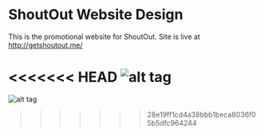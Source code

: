 ShoutOut Website Design
=================

This is the promotional website for ShoutOut. Site is live at http://getshoutout.me/

<<<<<<< HEAD
![alt tag](http://i.imgur.com/GpwpYYb.jpg)
=======
![alt tag](http://i.imgur.com/GpwpYYb.jpg)
>>>>>>> 28e19ff1cd4a38bbb1beca8036f05b5dfc964244
